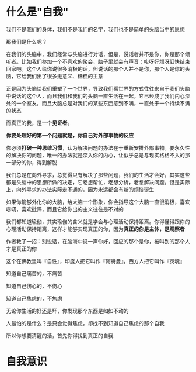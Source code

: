 # 什么是"自我"

我们不是我们的身体，我们不是我们的名字，我们也不是简单的头脑当中的思想

那我们是什么呢？

在我们的头脑中，我们经常与头脑进行对话，但是，说话者并不是你，你是那个倾听者。比如我们参加一个不喜欢的聚会，脑子里就会有声音：哎呀好烦呀赶快结束回家吧。这个人给你说很多消极的话，但说话的那个人并不是你，那个人是你的头脑，它给我们出了很多无意义、糟糕的主意

正是因为头脑给我们重塑了一个世界，导致我们看世界的方式往往来自于我们头脑中说话的这个人，而且我们和我们的头脑一直生活在一起，它已经成了我们内心深处的一个室友，而且大脑总是对我们的某些东西感到不满，一直处于一个持续不满的状态

而真正的我，是一个**见证者**。

**你要处理好的第一个问题就是，你自己对外部事物的反应**

你必须**打破一种思维习惯**，认为解决问题的办法在于重新安排外部事物。要永久性的解决你的问题，唯一的办法就是深入你的内心，让似乎总是与现实格格不入的那一部分的你，得到解脱

我们总是在向外寻求，总觉得只有解决了那些问题，我们的生活才会好，其实这些都是头脑中的思想所做的决定，它老想帮忙，老想分析，老想解决问题。但是实际上，向外寻求的办法实际走不通的，因为永远都会有新的烦恼诞生

如果你能够外化你的大脑，给大脑一个形象，你会指导这个大脑一直很消极，喜欢唠叨，喜欢批评，而且它给你出的主义往往是不对的

我们都知道瑜伽，其实瑜伽的含义就是学会与心理活动保持距离。你得懂得跟你的心理活动保持距离，这样才能够实现真正的你，因为**真正的你是主体，是观察者**

作者教了一招：别说话，在脑海中说一声你好，回应的那个是你，被叫到的那个人才是真正的你



这个在佛教里叫『自性』，印度人把它叫作『阿特曼』，西方人把它叫作『灵魂』



知道自己痛苦的，不痛苦

知道自己伤心的，不伤心

知道自己焦虑的，不焦虑

无论你生活的好还是坏，你发现那个东西是如如不动的



人最怕的是什么？是只会觉得焦虑，却找不到知道自己焦虑的那个自我

所以你想要清醒的活，首先你得找到真正的自我



# 自我意识

























